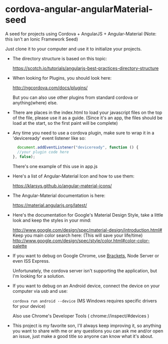 # cordova-angular-angularMaterial-seed

A seed for projects using Cordova + AngularJS + Angular-Material
(Note: this isn't an Ionic Framework Seed)

Just clone it to your computer and use it to initialize your projects.

* The directory structure is based on this topic:

  https://scotch.io/tutorials/angularjs-best-practices-directory-structure

* When looking for Plugins, you should look here:

  http://ngcordova.com/docs/plugins/
  
  But you can also use other plugins from standard cordova or anything(where) else.

* There are places in the index.html to load your javascript files on the top of the file, please use it as a guide. (Since it's an app, the files should be load at the start, so the first paint will be complete)

* Any time you need to use a cordova plugin, make sure to wrap it in a 'deviceready' event listener like so:
  ```javascript
    document.addEventListener("deviceready", function () {
    //your plugin code here
  }, false);
  ```
  There's one example of this use in app.js

* Here's a list of Angular-Material Icon and how to use them:
  
  https://klarsys.github.io/angular-material-icons/

* The Angular-Material documentation is here:

  https://material.angularjs.org/latest/

* Here's the documentation for Google's Material Design Style, take a little look and keep the styles in your mind:

  http://www.google.com/design/spec/material-design/introduction.html#
  Keep you main color search here: (This will save your life/time)
  http://www.google.com/design/spec/style/color.html#color-color-palette

* If you want to debug on Google Chrome, use [Brackets](http://brackets.io/), Node Server or even ISS Express.
  
  Unfortunately, the cordova server isn't supporting the application, but I'm looking for a solution.

* If you want to debug on an Android device, connect the device on your computer via usb and use:
  
  `cordova run android --device` (MS Windows requires specific drivers for your device)
  
  Also use Chrome's Developer Tools ( chrome://inspect/#devices )

* This project is my favorite son, I'll always keep improving it, so anything you want to share with me or any questions you can ask me and/or open an issue, just make a good title so anyone can know what it's about.

